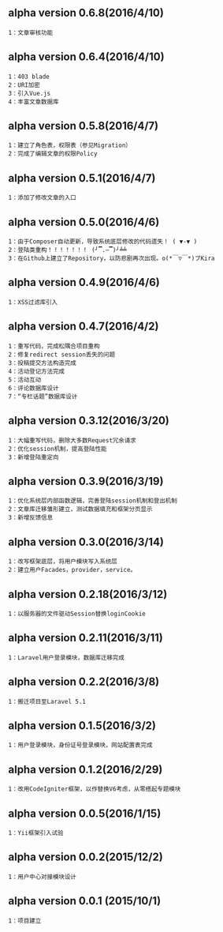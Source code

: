 ## alpha version 0.6.8(2016/4/10)

	1：文章审核功能

## alpha version 0.6.4(2016/4/10)

	1：403 blade
	2：URI加密
	3：引入Vue.js
	4：丰富文章数据库
	
## alpha version 0.5.8(2016/4/7)

	1：建立了角色表，权限表（参见Migration）
	2：完成了编辑文章的权限Policy

## alpha version 0.5.1(2016/4/7)

	1：添加了修改文章的入口

## alpha version 0.5.0(2016/4/6)

	1：由于Composer自动更新，导致系统底层修改的代码遗失！ ( ▼-▼ )
	2：登陆类重构！！！！！！！ (╯▔.—▔)╯╧╧
	3：在Github上建立了Repository，以防悲剧再次出现。o(*￣▽￣*)ブKira

## alpha version 0.4.9(2016/4/6)

	1：XSS过滤库引入

## alpha version 0.4.7(2016/4/2)

	1：重写代码，完成松隅合项目重构
	2：修复redirect session丢失的问题
	3：投稿提交方法构造完成
	4：活动登记方法完成
	5：活动互动
	6：评论数据库设计
	7：“专栏话题”数据库设计

## alpha version 0.3.12(2016/3/20)

	1：大幅重写代码，删除大多数Request冗余请求
	2：优化session机制，提高登陆性能
	3：新增登陆重定向

## alpha version 0.3.9(2016/3/19)

	1：优化系统层内部函数逻辑，完善登陆session机制和登出机制
	2：文章库迁移雏形建立，测试数据填充和框架分页显示
	3：新增反馈信息

## alpha version 0.3.0(2016/3/14)

	1：改写框架底层，将用户模块写入系统层
	2：建立用户Facades，provider，service。

## alpha version 0.2.18(2016/3/12)

	1：以服务器的文件驱动Session替换loginCookie

## alpha version 0.2.11(2016/3/11)

	1：Laravel用户登录模块，数据库迁移完成

## alpha version 0.2.2(2016/3/8)

	1：搬迁项目至Laravel 5.1

## alpha version 0.1.5(2016/3/2)

	1：用户登录模块，身份证号登录模块，网站配置表完成

## alpha version 0.1.2(2016/2/29)

	1：改用CodeIgniter框架，以作替换V6考虑，从零搭起专题模块

## alpha version 0.0.5(2016/1/15)

	1：Yii框架引入试验

## alpha version 0.0.2(2015/12/2)

	1：用户中心对接模块设计

## alpha version 0.0.1 (2015/10/1)

	1：项目建立

